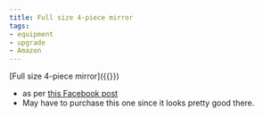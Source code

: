 ```yaml
---
title: Full size 4-piece mirror
tags:
- equipment
- upgrade
- Amazon
---
```

[Full size 4-piece mirror]({{<amazon B0B58GQVLW>}})
- as per [this Facebook post](https://www.facebook.com/groups/399267275508711/posts/535294815239289/)
- May have to purchase this one since it looks pretty good there.
